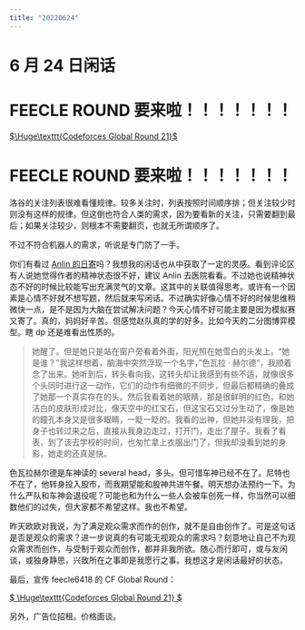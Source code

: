 ```yaml
---
title: "20220624"
---
```

6 月 24 日闲话
===

# FEECLE ROUND 要来啦！！！！！！！

[$\Huge\texttt{Codeforces Global Round 21}$](https://codeforces.com/blog/entry/104159)

# FEECLE ROUND 要来啦！！！！！！！

洛谷的关注列表很难看懂规律。较多关注时，列表按照时间顺序排；但关注较少时则没有这样的规律。但这倒也符合人类的需求，因为要看新的关注，只需要翻到最后；如果关注较少，则根本不需要翻页，也就无所谓顺序了。

不过不符合机器人的需求，听说是专门防了一手。

你们有看过 [Anlin 的日寄](https://www.zhihu.com/people/an-ling-91/posts)吗？我想我的闲话也从中获取了一定的灵感。看到评论区有人说她觉得作者的精神状态很不好，建议 Anlin 去医院看看。不过她也说精神状态不好的时候比较能写出充满灵气的文章。这其中的关联值得思考。或许有一个因素是心情不好就不想写题，然后就来写闲话。不过确实好像心情不好的时候思维稍微快一点，是不是因为大脑在尝试解决问题？今天心情不好可能主要是因为模拟赛又寄了。真的，妈妈好辛苦。但感觉赵队真的学的好多。比如今天的二分图博弈模型。瞎 dp 还是难看出性质的。

> 她醒了。但是她只是站在窗户旁看着外面，阳光照在她雪白的头发上。“她是谁？”我这样想着，脑海中突然浮现一个名字，”色瓦拉 · 赫尔德“，我顺着念了出来。她听到后，转头看向我，这转头却让我感到有些不适，就像很多个头同时进行这一动作，它们的动作有细微的不同步，但最后都精确的叠成了她那一个真实存在的头。然后我看着她的眼睛，那是很鲜明的红色，和她洁白的皮肤形成对比，像天空中的红宝石，但这宝石又过分生动了，像是她的瞳孔本身又是很多眼睛，一眨一眨的。我看的出神，但她并没有理我，把身子也转过来之后，直接从我身边走过，打开门，走出了屋子。我看了看表，到了该去学校的时间，也匆忙拿上衣服出门了，但我却没看到她的身影，她走的还真是快。

色瓦拉赫尔德是车神读的 several head，多头。但可惜车神已经不在了。尼特也不在了，他转身投入股市，而我期望能和股神共进午餐。明天想办法预约一下。为什么严队和车神会退役呢？可能也和为什么一些人会被车创死一样，你当然可以细数他们的过失，但大家都不希望这样。我也不希望。

昨天欧欧对我说，为了满足观众需求而作的创作，就不是自由创作了。可是这句话是否是观众的需求？进一步说真的有可能无视观众的需求吗？刻意地让自己不为观众需求而创作，与受制于观众而创作，都并非我所欲。随心而行即可，或与友闲谈，或独身静思，兴致所在之事即是我愿行之事。我想这才是闲话最好的状态。

最后，宣传 feecle6418 的 CF Global Round：

[$ \Huge\texttt{Codeforces Global Round 21} $](https://codeforces.com/blog/entry/104159)

另外，广告位招租。价格面谈。
